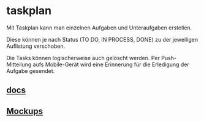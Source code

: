 # taskplan

Mit Taskplan kann man einzelnen Aufgaben und Unteraufgaben erstellen.

Diese können je nach Status (TO DO, IN PROCESS, DONE) zu der jeweiligen Auflistung verschoben.

Die Tasks können logischerweise auch gelöscht werden. Per Push-Mitteilung aufs Mobile-Gerät wird eine Erinnerung für die Erledigung der Aufgabe gesendet.

## [docs](docs/docs.md)

## [Mockups](mockups/mockups.md)
